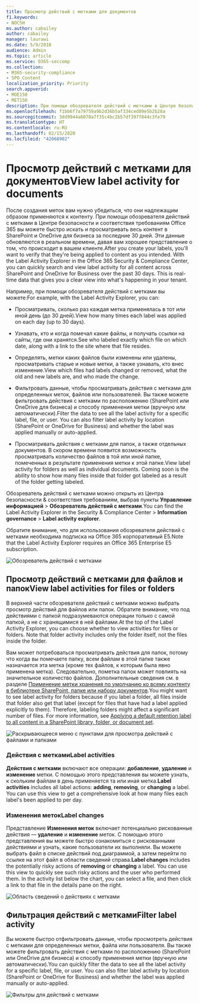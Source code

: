 ```yaml
---
title: Просмотр действий с метками для документов
f1.keywords:
- NOCSH
ms.author: cabailey
author: cabailey
manager: laurawi
ms.date: 5/9/2018
audience: Admin
ms.topic: article
ms.service: O365-seccomp
ms.collection:
- M365-security-compliance
- SPO_Content
localization_priority: Priority
search.appverid:
- MOE150
- MET150
description: При помощи обозревателя действий с метками в Центре безопасности и соответствия требованиям Office 365 вы можете быстро искать и просматривать весь контент в SharePoint и OneDrive для бизнеса за последние 30 дней. Эти данные обновляются в реальном времени и дают вам хорошее представление о том, что происходит в клиенте.
ms.openlocfilehash: f1bb6f7a79759a9b2d36b5af334ced89e5b2b28a
ms.sourcegitcommit: 3dd9944a6070a7f35c4bc2b57df397f844c3fe79
ms.translationtype: HT
ms.contentlocale: ru-RU
ms.lasthandoff: 02/15/2020
ms.locfileid: "42068902"
---
```

# <a name="view-label-activity-for-documents"></a><span data-ttu-id="e8eae-104">Просмотр действий с метками для документов</span><span class="sxs-lookup"><span data-stu-id="e8eae-104">View label activity for documents</span></span>

<span data-ttu-id="e8eae-p102">После создания меток вам нужно убедиться, что они надлежащим образом применяются к контенту. При помощи обозревателя действий с метками в Центре безопасности и соответствия требованиям Office 365 вы можете быстро искать и просматривать весь контент в SharePoint и OneDrive для бизнеса за последние 30 дней. Эти данные обновляются в реальном времени, давая вам хорошее представление о том, что происходит в вашем клиенте.</span><span class="sxs-lookup"><span data-stu-id="e8eae-p102">After you create your labels, you'll want to verify that they're being applied to content as you intended. With the Label Activity Explorer in the Office 365 Security &amp; Compliance Center, you can quickly search and view label activity for all content across SharePoint and OneDrive for Business over the past 30 days. This is real-time data that gives you a clear view into what's happening in your tenant.</span></span>
  
<span data-ttu-id="e8eae-108">Например, при помощи обозревателя действий с метками вы можете:</span><span class="sxs-lookup"><span data-stu-id="e8eae-108">For example, with the Label Activity Explorer, you can:</span></span>
  
- <span data-ttu-id="e8eae-109">Просматривать, сколько раз каждая метка применялась в тот или иной день (до 30 дней).</span><span class="sxs-lookup"><span data-stu-id="e8eae-109">View how many times each label was applied on each day (up to 30 days).</span></span>
    
- <span data-ttu-id="e8eae-110">Узнавать, кто и когда помечал какие файлы, и получать ссылки на сайты, где они хранятся.</span><span class="sxs-lookup"><span data-stu-id="e8eae-110">See who labeled exactly which file on which date, along with a link to the site where that file resides.</span></span>
    
- <span data-ttu-id="e8eae-111">Определять, метки каких файлов были изменены или удалены, просматривать старые и новые метки, а также узнавать, кто внес изменение.</span><span class="sxs-lookup"><span data-stu-id="e8eae-111">View which files had labels changed or removed, what the old and new labels are, and who made the change.</span></span>
    
- <span data-ttu-id="e8eae-p103">Фильтровать данные, чтобы просматривать действия с метками для определенных меток, файлов или пользователей. Вы также можете фильтровать действия с метками по расположению (SharePoint или OneDrive для бизнеса) и способу применения метки (вручную или автоматически).</span><span class="sxs-lookup"><span data-stu-id="e8eae-p103">Filter the data to see all the label activity for a specific label, file, or user. You can also filter label activity by location (SharePoint or OneDrive for Business) and whether the label was applied manually or auto-applied.</span></span>
    
- <span data-ttu-id="e8eae-p104">Просматривать действия с метками для папок, а также отдельных документов. В скором времени появится возможность просматривать количество файлов в той или иной папке, помеченных в результате применения метки к этой папке.</span><span class="sxs-lookup"><span data-stu-id="e8eae-p104">View label activity for folders as well as individual documents. Coming soon is the ability to show how many files inside that folder got labeled as a result of the folder getting labeled.</span></span>
    
<span data-ttu-id="e8eae-116">Обозреватель действий с метками можно открыть из Центра безопасности &amp; соответствия требованиям, выбрав пункты **Управление информацией** > **Обозреватель действий с метками**.</span><span class="sxs-lookup"><span data-stu-id="e8eae-116">You can find the Label Activity Explorer in the Security &amp; Compliance Center > **Information governance** > **Label activity explorer**.</span></span>
  
<span data-ttu-id="e8eae-117">Обратите внимание, что для использования обозревателя действий с метками необходима подписка на Office 365 корпоративный E5.</span><span class="sxs-lookup"><span data-stu-id="e8eae-117">Note that the Label Activity Explorer requires an Office 365 Enterprise E5 subscription.</span></span>
  
![Обозреватель действий с метками](../media/671ca0cd-1457-40b4-9917-b663360afd95.png)
  
## <a name="view-label-activities-for-files-or-folders"></a><span data-ttu-id="e8eae-119">Просмотр действий с метками для файлов и папок</span><span class="sxs-lookup"><span data-stu-id="e8eae-119">View label activities for files or folders</span></span>

<span data-ttu-id="e8eae-p105">В верхней части обозревателя действий с метками можно выбрать просмотр действий для файлов или папок. Обратите внимание, что под действиями с папкой подразумеваются операции только с самой папкой, а не с хранящимися в ней файлами.</span><span class="sxs-lookup"><span data-stu-id="e8eae-p105">At the top of the Label Activity Explorer, you can choose whether to view activities for files or folders. Note that folder activity includes only the folder itself, not the files inside the folder.</span></span>
  
<span data-ttu-id="e8eae-p106">Вам может потребоваться просматривать действия для папок, потому что когда вы помечаете папку, всем файлам в этой папке также назначается эта метка (кроме тех файлов, к которым была явно применена метка). Следовательно, пометка папок может повлиять на значительное количество файлов. Дополнительные сведения см. в разделе [Применение метки хранения по умолчанию ко всему контенту в библиотеке SharePoint, папке или набору документов](labels.md#applying-a-default-retention-label-to-all-content-in-a-sharepoint-library-folder-or-document-set).</span><span class="sxs-lookup"><span data-stu-id="e8eae-p106">You might want to see label activity for folders because if you label a folder, all files inside that folder also get that label (except for files that have had a label applied explicitly to them). Therefore, labeling folders might affect a significant number of files. For more information, see [Applying a default retention label to all content in a SharePoint library, folder, or document set](labels.md#applying-a-default-retention-label-to-all-content-in-a-sharepoint-library-folder-or-document-set).</span></span>
  
![Раскрывающееся меню с пунктами для просмотра действий с файлами и папками](../media/11030584-f52d-49eb-86f3-7ead16a3b704.png)
  
### <a name="label-activities"></a><span data-ttu-id="e8eae-126">Действия с метками</span><span class="sxs-lookup"><span data-stu-id="e8eae-126">Label activities</span></span>

 <span data-ttu-id="e8eae-p107">**Действия с метками** включают все операции: **добавление**, **удаление** и **изменение** метки. С помощью этого представления вы можете узнать, к скольким файлам в день применяется та или иная метка.</span><span class="sxs-lookup"><span data-stu-id="e8eae-p107">**Label activities** includes all label actions: **adding**, **removing**, or **changing** a label. You can use this view to get a comprehensive look at how many files each label's been applied to per day.</span></span> 
  
### <a name="label-changes"></a><span data-ttu-id="e8eae-129">Изменения меток</span><span class="sxs-lookup"><span data-stu-id="e8eae-129">Label changes</span></span>

 <span data-ttu-id="e8eae-p108">Представление **Изменения меток** включает потенциально рискованные действия — **удаление** и **изменение** меток. С помощью этого представления вы можете быстро ознакомиться с рискованными действиями и узнать, какие пользователи их выполняли. Вы можете выбрать файл в списке действий под диаграммой, а затем перейти по ссылке на этот файл в области сведений справа.</span><span class="sxs-lookup"><span data-stu-id="e8eae-p108">**Label changes** includes the potentially risky actions of **removing** or **changing** a label. You can use this view to quickly see such risky actions and the user who performed them. In the activity list below the chart, you can select a file, and then click a link to that file in the details pane on the right.</span></span> 
  
![Область сведений о действиях с метками](../media/eb580fd4-b5be-4fda-9ba5-c1256777310d.png)
  
## <a name="filter-label-activity"></a><span data-ttu-id="e8eae-134">Фильтрация действий с метками</span><span class="sxs-lookup"><span data-stu-id="e8eae-134">Filter label activity</span></span>

<span data-ttu-id="e8eae-p109">Вы можете быстро отфильтровать данные, чтобы просмотреть действия с метками для определенных метки, файла или пользователя. Вы также можете фильтровать действия с метками по расположению (SharePoint или OneDrive для бизнеса) и способу применения метки (вручную или автоматически).</span><span class="sxs-lookup"><span data-stu-id="e8eae-p109">You can quickly filter the data to see all the label activity for a specific label, file, or user. You can also filter label activity by location (SharePoint or OneDrive for Business) and whether the label was applied manually or auto-applied.</span></span>
  
![Фильтры для действий с метками](../media/9de92985-120f-48b4-96a7-ef7ec8a71ff0.png)
  

